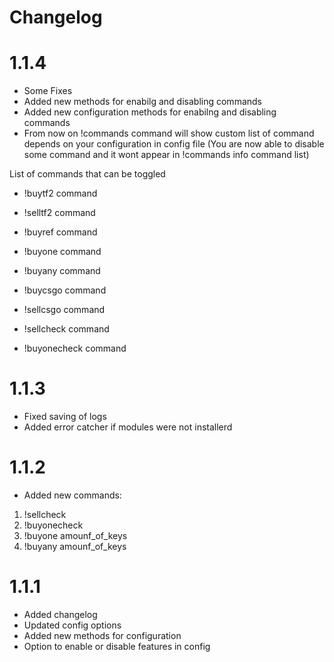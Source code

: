 # Changelog

# 1.1.4
- Some Fixes
- Added new methods for enabilg and disabling commands
- Added new configuration methods for enabilng and disabling commands
- From now on !commands command will show custom list of command depends on your configuration in config file
   (You are now able to disable some command and it wont appear in !commands info command list)

 List of commands that can be toggled

 - !buytf2 command 
 - !selltf2 command
 - !buyref command
 - !buyone command
 - !buyany command
 - !buycsgo command
 - !sellcsgo command

 - !sellcheck command
 - !buyonecheck command

# 1.1.3
- Fixed saving of logs
- Added error catcher if modules were not installerd

# 1.1.2
- Added new commands:
 1. !sellcheck
 2. !buyonecheck
 3. !buyone amounf_of_keys
 4. !buyany amounf_of_keys



# 1.1.1
- Added changelog
- Updated config options
- Added new methods for configuration
- Option to enable or disable features in config
